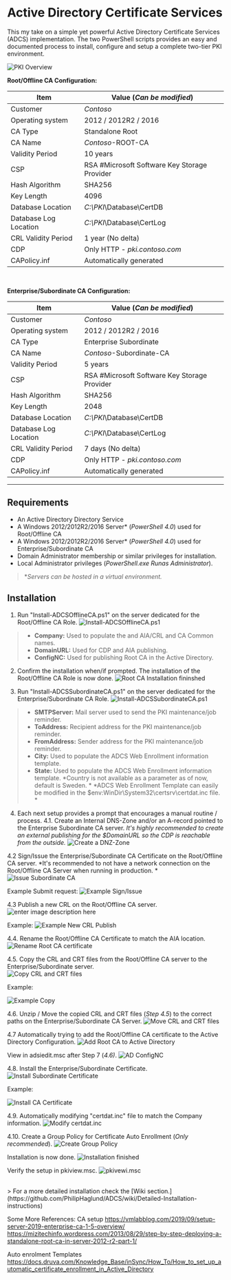 Active Directory Certificate Services
===================
This my take on a simple yet powerful Active Directory Certificate Services (ADCS) implementation. 
The two PowerShell scripts provides an easy and documented process to install, configure and setup a complete two-tier PKI environment.

![PKI Overview](https://raw.githubusercontent.com/PhilipHaglund/ADCS/master/images/0_PKI.png)
<br>

**Root/Offline CA Configuration:**

Item                  | Value (*Can be modified*)
--------              | --------
Customer              | *Contoso*
Operating system      | 2012 / 2012R2 / 2016
CA Type               | Standalone Root
CA Name               | *Contoso*-ROOT-CA
Validity Period       | 10 years
CSP                   | RSA #Microsoft Software Key Storage Provider
Hash Algorithm        | SHA256
Key Length            | 4096
Database Location     | *C:\PKI*\Database\CertDB
Database Log Location | *C:\PKI*\Database\CertLog
CRL Validity Period   | 1 year (No delta)
CDP                   | Only HTTP - *pki.contoso.com*
CAPolicy.inf          | Automatically generated


<br>

**Enterprise/Subordinate CA Configuration:**

Item                  | Value (*Can be modified*)
--------              | --------
Customer              | *Contoso*
Operating system      | 2012 / 2012R2 / 2016
CA Type               | Enterprise Subordinate
CA Name               | *Contoso*-Subordinate-CA
Validity Period       | 5 years
CSP                   | RSA #Microsoft Software Key Storage Provider
Hash Algorithm        | SHA256
Key Length            | 2048
Database Location     | *C:\PKI*\Database\CertDB
Database Log Location | *C:\PKI*\Database\CertLog
CRL Validity Period   | 7 days (No delta)
CDP                   | Only HTTP - *pki.contoso.com*
CAPolicy.inf          | Automatically generated


----------


Requirements
-------------
- An Active Directory Directory Service
- A Windows 2012/2012R2/2016 Server* (*PowerShell 4.0*) used for Root/Offline CA
- A Windows 2012/2012R2/2016 Server* (*PowerShell 4.0*) used for Enterprise/Subordinate CA
- Domain Administrator membership or similar privileges for installation.
- Local Administrator privileges (*PowerShell.exe Runas Administrator*).

> **Servers can be hosted in a virtual environment.*

Installation
-------------

 1. Run "Install-ADCSOfflineCA.ps1" on the server dedicated for the Root/Offline CA Role.
 ![Install-ADCSOfflineCA.ps1](https://raw.githubusercontent.com/PhilipHaglund/ADCS/master/images/1_PKI.png)
> - **Company:** Used to populate the and AIA/CRL and CA Common names.
> - **DomainURL:** Used for CDP and AIA publishing.
> - **ConfigNC:** Used for publishing Root CA in the Active Directory.


 2. Confirm the installation when/if prompted. The installation of the Root/Offline CA Role is now done.
 ![Root CA Installation fininshed](https://raw.githubusercontent.com/PhilipHaglund/ADCS/master/images/3_PKI.png)

 3. Run "Install-ADCSSubordinateCA.ps1" on the server dedicated for the Enterprise/Subordinate CA Role. ![Install-ADCSSubordinateCA.ps1](https://raw.githubusercontent.com/PhilipHaglund/ADCS/master/images/4_PKI.png)
> - **SMTPServer:** Mail server used to send the PKI maintenance/job reminder.
> - **ToAddress:** Recipient address for the PKI maintenance/job reminder.
> - **FromAddress:** Sender address for the PKI maintenance/job reminder.
> - **City:** Used to populate the ADCS Web Enrollment information template.
> - **State:** Used to populate the ADCS Web Enrollment information template.
> *Country is not available as a parameter as of now, default is Sweden. *
> *ADCS Web Enrollment Template can easily be modified in the $env:WinDir\System32\certsrv\certdat.inc file. *

 4. Each next setup provides a prompt that encourages a manual routine / process.
 4.1. Create an Internal DNS-Zone and/or an A-record pointed to the Enterprise Subordinate CA server.
 *It's highly recommended to create an external publishing for the $DomainURL so the CDP is reachable from the outside.*
 ![Create a DNZ-Zone](https://raw.githubusercontent.com/PhilipHaglund/ADCS/master/images/7_PKI.png)


 4.2 Sign/Issue the Enterprise/Subordinate CA Certificate on the Root/Offline CA server.
 *It's recommended to not have a network connection on the Root/Offline CA Server when running in production. *
 ![Issue Subordinate CA](https://raw.githubusercontent.com/PhilipHaglund/ADCS/master/images/8_PKI.png)

 Example Submit request:
 ![Example Sign/Issue](https://raw.githubusercontent.com/PhilipHaglund/ADCS/master/images/9_PKI.png)


 4.3 Publish a new CRL on the Root/Offline CA server.
 ![enter image description here](https://raw.githubusercontent.com/PhilipHaglund/ADCS/master/images/16_PKI.png)

 Example: 
 ![Example New CRL Publish](https://raw.githubusercontent.com/PhilipHaglund/ADCS/master/images/17_PKI.png)


 4.4. Rename the Root/Offline CA Certificate to match the AIA location.
 ![Rename Root CA certificate](https://raw.githubusercontent.com/PhilipHaglund/ADCS/master/images/18_PKI.png)


 4.5. Copy the CRL and CRT files from the Root/Offline CA server to the Enterprise/Subordinate server.  
 ![Copy CRL and CRT files](https://raw.githubusercontent.com/PhilipHaglund/ADCS/master/images/21_PKI.png)


 Example:

 ![Example Copy](https://raw.githubusercontent.com/PhilipHaglund/ADCS/master/images/22_PKI.png)


 4.6. Unzip / Move the copied CRL and CRT files (*Step 4.5*) to the correct paths on the Enterprise/Subordinate CA Server. 
 ![Move CRL and CRT files](https://raw.githubusercontent.com/PhilipHaglund/ADCS/master/images/23_PKI.png)


 4.7 Automatically trying to add the Root/Offline CA certificate to the Active Directory Configuration.
 ![Add Root CA to Active Directory](https://raw.githubusercontent.com/PhilipHaglund/ADCS/master/images/27_PKI.png)

 View in adsiedit.msc after Step 7 (*4.6)*.
 ![AD ConfigNC](https://raw.githubusercontent.com/PhilipHaglund/ADCS/master/images/28_PKI.png)


 4.8. Install the Enterprise/Subordinate Certificate.
 ![Install Subordinate Certificate](https://raw.githubusercontent.com/PhilipHaglund/ADCS/master/images/29_PKI.png)

 Example:

 ![Install CA Certificate](https://raw.githubusercontent.com/PhilipHaglund/ADCS/master/images/30_PKI.png)

 4.9. Automatically modifying "certdat.inc" file to match the Company information.
 ![Modify certdat.inc](https://raw.githubusercontent.com/PhilipHaglund/ADCS/master/images/32_PKI.png)


 4.10. Create a Group Policy for Certificate  Auto Enrollment (*Only recommended*).
 ![Create Group Policy](https://raw.githubusercontent.com/PhilipHaglund/ADCS/master/images/33_PKI.png)


 Installation is now done.
 ![Installation finished](https://raw.githubusercontent.com/PhilipHaglund/ADCS/master/images/39_PKI.png)

 Verify the setup in pkiview.msc.
 ![pkivewi.msc](https://raw.githubusercontent.com/PhilipHaglund/ADCS/master/images/41_PKI.png)


<br>
> For a more detailed installation check the [Wiki section.](https://github.com/PhilipHaglund/ADCS/wiki/Detailed-Installation-instructions)

Some More References:
CA setup
https://vmlabblog.com/2019/09/setup-server-2019-enterprise-ca-1-5-overview/
https://mizitechinfo.wordpress.com/2013/08/29/step-by-step-deploying-a-standalone-root-ca-in-server-2012-r2-part-1/

Auto enrolment Templates
https://docs.druva.com/Knowledge_Base/inSync/How_To/How_to_set_up_automatic_certificate_enrollment_in_Active_Directory

 
